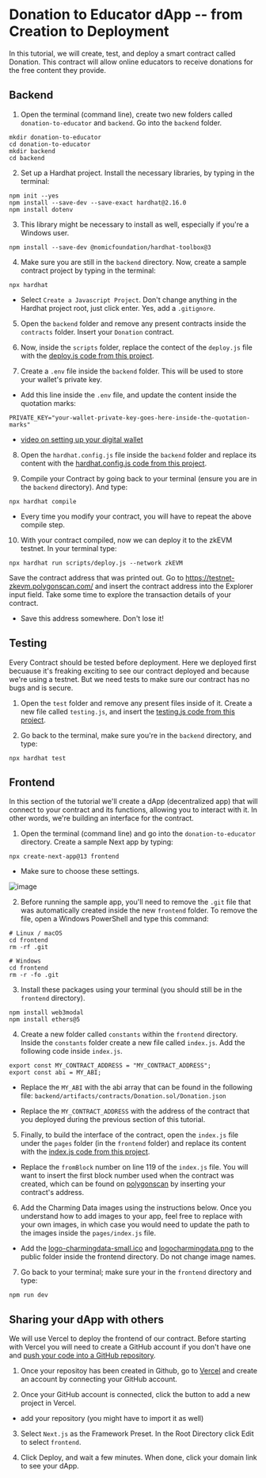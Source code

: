 # Donation to Educator dApp -- from Creation to Deployment

In this tutorial, we will create, test, and deploy a smart contract called Donation. This contract will allow online educators to receive donations for the free content they provide.

## Backend

1. Open the terminal (command line), create two new folders called `donation-to-educator` and `backend`. Go into the `backend` folder.

```
mkdir donation-to-educator
cd donation-to-educator
mkdir backend
cd backend
```

2. Set up a Hardhat project. Install the necessary libraries, by typing in the terminal:

```
npm init --yes
npm install --save-dev --save-exact hardhat@2.16.0
npm install dotenv
```

3. This library might be necessary to install as well, especially if you're a Windows user.

```
npm install --save-dev @nomicfoundation/hardhat-toolbox@3
```

4. Make sure you are still in the `backend` directory. Now, create a sample contract project by typing in the terminal:

```
npx hardhat
```

- Select `Create a Javascript Project`. Don't change anything in the Hardhat project root, just click enter. Yes, add a `.gitignore`.

5. Open the `backend` folder and remove any present contracts inside the `contracts` folder. Insert your `Donation` contract.

6. Now, inside the `scripts` folder, replace the contect of the `deploy.js` file with the [deploy.js code from this project](https://raw.githubusercontent.com/charmingdata/dApp-donation-to-educator/main/backend/scripts/deploy.js).

7. Create a `.env` file inside the `backend` folder. This will be used to store your wallet's private key.

- Add this line inside the `.env` file, and update the content inside the quotation marks:

```
PRIVATE_KEY="your-wallet-private-key-goes-here-inside-the-quotation-marks"
```

- [video on setting up your digital wallet](https://youtu.be/kHF70SWFTYU)

8. Open the `hardhat.config.js` file inside the `backend` folder and replace its content with the [hardhat.config.js code from this project](https://raw.githubusercontent.com/charmingdata/dApp-donation-to-educator/main/backend/hardhat.config.js).

9. Compile your Contract by going back to your terminal (ensure you are in the `backend` directory). And type:

```
npx hardhat compile
```

- Every time you modify your contract, you will have to repeat the above compile step.

10. With your contract compiled, now we can deploy it to the zkEVM testnet. In your terminal type:

```
npx hardhat run scripts/deploy.js --network zkEVM
```

Save the contract address that was printed out.
Go to https://testnet-zkevm.polygonscan.com/ and insert the contract address into the Explorer input field. Take some time to explore the transaction details of your contract.

- Save this address somewhere. Don't lose it!

## Testing

Every Contract should be tested before deployment. Here we deployed first becuause it's freaking exciting to see our contract deployed and because we're using a testnet. But we need tests to make sure our contract has no bugs and is secure.

1. Open the `test` folder and remove any present files inside of it. Create a new file called `testing.js`, and insert the [testing.js code from this project](https://raw.githubusercontent.com/charmingdata/dApp-donation-to-educator/main/backend/test/testing.js).

2. Go back to the terminal, make sure you're in the `backend` directory, and type:

```
npx hardhat test
```

## Frontend

In this section of the tutorial we'll create a dApp (decentralized app) that will connect to your contract and its functions, allowing you to interact with it. In other words, we're building an interface for the contract.

1. Open the terminal (command line) and go into the `donation-to-educator` directory. Create a sample Next app by typing:

```
npx create-next-app@13 frontend
```

- Make sure to choose these settings.

![image](https://github.com/charmingdata/dApp-simple-storage/assets/94773218/28765958-6c47-4eed-a6ad-e1093435cf30)

2. Before running the sample app, you'll need to remove the `.git` file that was automatically created inside the new `frontend` folder.
   To remove the file, open a Windows PowerShell and type this command:

```
# Linux / macOS
cd frontend
rm -rf .git

# Windows
cd frontend
rm -r -fo .git
```

3. Install these packages using your terminal (you should still be in the `frontend` directory).

```
npm install web3modal
npm install ethers@5
```

4. Create a new folder called `constants` within the `frontend` directory. Inside the `constants` folder create a new file called `index.js`. Add the following code inside `index.js`.

```
export const MY_CONTRACT_ADDRESS = "MY_CONTRACT_ADDRESS";
export const abi = MY_ABI;
```

- Replace the `MY_ABI` with the abi array that can be found in the following file:
  `backend/artifacts/contracts/Donation.sol/Donation.json`

- Replace the `MY_CONTRACT_ADDRESS` with the address of the contract that you deployed during the previous section of this tutorial.

5. Finally, to build the interface of the contract, open the `index.js` file under the `pages` folder (in the `frontend` folder) and replace its content with the [index.js code from this project](https://raw.githubusercontent.com/charmingdata/dApp-donation-to-educator/main/frontend/pages/index.js).

- Replace the `fromBlock` number on line 119 of the `index.js` file. You will want to insert the first block number used when the contract was created, which can be found on [polygonscan](https://testnet-zkevm.polygonscan.com/) by inserting your contract's address.

6. Add the Charming Data images using the instructions below. Once you understand how to add images to your app, feel free to replace with your own images, in which case you would need to update the path to the images inside the `pages/index.js` file.

- Add the [logo-charmingdata-small.ico](https://raw.githubusercontent.com/charmingdata/dApp-simple-storage/main/frontend/public/logo-charmingdata-small.ico) and [logocharmingdata.png](https://github.com/charmingdata/dApp-simple-storage/blob/main/frontend/public/logocharmingdata.png) to the public folder inside the frontend directory. Do not change image names.

7. Go back to your terminal; make sure your in the `frontend` directory and type:

```
npm run dev
```

## Sharing your dApp with others

We will use Vercel to deploy the frontend of our contract. Before starting with Vercel you will need to create a GitHub account if you don't have one and [push your code into a GitHub repository](https://youtu.be/vpRkAoCqX3o).

1. Once your repositoy has been created in Github, go to [Vercel](https://vercel.com/login) and create an account by connecting your GitHub account.

2. Once your GitHub account is connected, click the button to add a new project in Vercel.

- add your repository (you might have to import it as well)

3. Select `Next.js` as the Framework Preset. In the Root Directory click Edit to select `frontend`.

4. Click Deploy, and wait a few minutes. When done, click your domain link to see your dApp.
